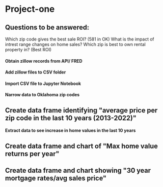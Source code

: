 # Project-one

## Questions to be answered: 
Which zip code gives the best sale ROI? (581 in OK) 
What is the impact of intrest range changes on home sales?
Which zip is best to own rental property in? (Best ROI)

#### Obtain zillow records from API/ FRED 

#### Add zillow files to CSV folder

#### Import CSV file to Jupyter Notebook

#### Narrow data to Oklahoma zip codes

## Create data frame identifying "average price per zip code in the last 10 years (2013-2022)"

#### Extract data to see increase in home values in the last 10 years

## Create data frame and chart of "Max home value returns per year"

## Create data frame and chart showing "30 year mortgage rates/avg sales price"

